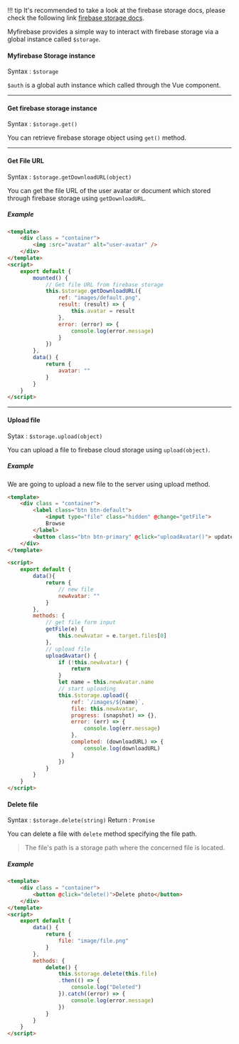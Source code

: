 !!! tip
    It's recommended to take a look at the firebase storage docs, please check the following link [firebase storage docs](https://firebase.google.com/docs/storage/web/start).

Myfirebase provides a simple way to interact with firebase storage via a global instance called `$storage`.

#### Myfirebase Storage instance

Syntax : `$storage`

`$auth` is a global auth instance which called through the Vue component.

<hr>

#### Get firebase storage instance

Syntax : `$storage.get()`

You can retrieve firebase storage object using `get()` method.

<hr>

#### Get File URL

Syntax : `$storage.getDownloadURL(object)`

You can get the file URL of the user avatar or document which stored through firebase storage using `getDownloadURL`.

##### Example

```html
<template>
    <div class = "container">
        <img :src="avatar" alt="user-avatar" />
    </div>
</template>
<script>
    export default {
        mounted() {
            // Get file URL from firebase storage
            this.$storage.getDownloadURL({
                ref: "images/default.png",
                result: (result) => {
                    this.avatar = result
                },
                error: (error) => {
                    console.log(error.message)
                }
            })
        },
        data() {
            return {
                avatar: ""
            }
        }
    }
</script>
```

<hr>

#### Upload file

Sytax : `$storage.upload(object)`

You can upload a file to firebase cloud storage using `upload(object)`.

##### Example

We are going to upload a new file to the server using upload method.

```html
<template>
    <div class = "container">
        <label class="btn btn-default">
            <input type="file" class="hidden" @change="getFile">
            Browse
        </label>
        <button class="btn btn-primary" @click="uploadAvatar()"> update</i></button>
    </div>
</template>

<script>
    export default {
        data(){
            return {
                // new file
                newAvatar: ""
            }
        },
        methods: {
            // get file form input
            getFile(e) {
                this.newAvatar = e.target.files[0]
            },
            // upload file
            uploadAvatar() {
                if (!this.newAvatar) {
                    return
                }
                let name = this.newAvatar.name
                // start uploading
                this.$storage.upload({
                    ref: `/images/${name}`,
                    file: this.newAvatar,
                    progress: (snapshot) => {},
                    error: (err) => {
                        console.log(err.message)
                    },
                    completed: (downloadURL) => {
                        console.log(downloadURL)
                    }
                })
            }
        }
    }
</script>
```

#### Delete file

Syntax : `$storage.delete(string)`
Return : `Promise`

You can delete a file with `delete` method specifying the file path.

> The file's path is a storage path where the concerned file is located.

##### Example

```html
<template>
    <div class = "container">
        <button @click="delete()">Delete photo</button>
    </div>
</template>
<script>
    export default {
        data() {
            return {
                file: "image/file.png"
            }
        },
        methods: {
            delete() {
                this.$storage.delete(this.file)
                .then(() => {
                    console.log("Deleted")
                }).catch((error) => {
                    console.log(error.message)
                })
            }
        }
    }
</script>
``` 